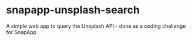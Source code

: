 # snapapp-unsplash-search

A simple web app to query the Unsplash API - done as a coding challenge for SnapApp
